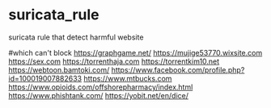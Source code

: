 # suricata_rule
suricata rule that detect harmful website

#which can't block
https://graphgame.net/
https://mujige53770.wixsite.com
https://sex.com
https://torrenthaja.com
https://torrentkim10.net
https://webtoon.bamtoki.com/
https://www.facebook.com/profile.php?id=100019007882633
https://www.mtbucks.com
https://www.opioids.com/offshorepharmacy/index.html
https://www.phishtank.com/
https://yobit.net/en/dice/

